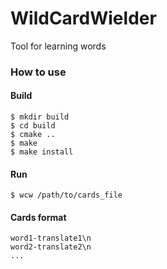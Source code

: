 # WildCardWielder

Tool for learning words

### How to use

#### Build
```shell
$ mkdir build
$ cd build
$ cmake ..
$ make 
$ make install
```

#### Run
```shell
$ wcw /path/to/cards_file
```

#### Cards format
```
word1-translate1\n
word2-translate2\n
...
```

